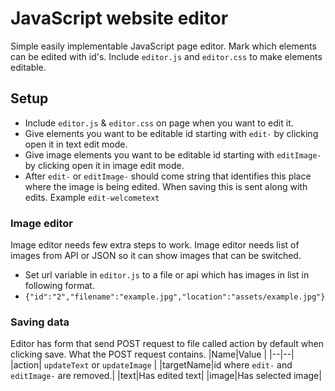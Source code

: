 # JavaScript website editor

Simple easily implementable JavaScript page editor. Mark which elements can be edited with id's. Include `editor.js` and `editor.css` to make elements editable.


## Setup

 - Include `editor.js` & `editor.css` on page when you want to edit it.
 - Give elements you want to be editable id starting with `edit-` by clicking open it in text edit mode.
 - Give image elements you want to be editable id starting with `editImage-` by clicking open it in image edit mode.
 - After `edit-` or `editImage-` should come string that identifies this place where the image is being edited. When saving this is sent along with edits. Example `edit-welcometext` 
 ### Image editor
 Image editor needs few extra steps to  work. Image editor needs list of images from API or JSON so it can show images that can be switched.
 
 - Set url variable in `editor.js` to a file or api which has images in list in following format.
 - `{"id":"2","filename":"example.jpg","location":"assets/example.jpg"}`

### Saving data
Editor has form that send POST request to file called action by default when clicking save.
What the POST request contains.
|Name|Value  |
|--|--|
|action| `updateText` or `updateImage` |
|targetName|id where `edit-` and `editImage-` are removed.|
|text|Has edited text|
|image|Has selected image|
